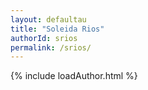 ```yaml
---
layout: defaultau
title: "Soleida Rios"
authorId: srios
permalink: /srios/
---
```

{% include loadAuthor.html %}
<script>
    $(document).ready(function(){
        showAuthorBio('{{ page.authorId }}');
   });
</script>